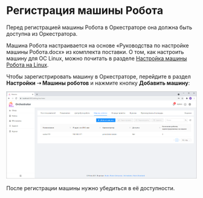 # Регистрация машины Робота

Перед регистрацией машины Робота в Оркестраторе она должна быть доступна из Оркестратора.

Машина Робота настраивается на основе «Руководства по настройке машины Робота.docx» из комплекта поставки. О том, как настроить машину для ОС Linux, можно почитать в разделе [Настройка машины Робота на Linux](https://docs.primo-rpa.ru/primo-rpa/orchestrator/settings/robotmachine).

Чтобы зарегистрировать машину в Оркестраторе, перейдите в раздел **Настройки ➝ Машины роботов** и нажмите кнопку **Добавить машину**:

![](<../../.gitbook/assets/0 (21)>)

После регистрации машины нужно убедиться в её доступности.
